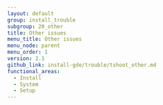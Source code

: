 ```yaml
---
layout: default
group: install_trouble
subgroup: 20_other
title: Other issues
menu_title: Other issues
menu_node: parent
menu_order: 1
version: 2.1
github_link: install-gde/trouble/tshoot_other.md
functional_areas:
  - Install
  - System
  - Setup
---
```


